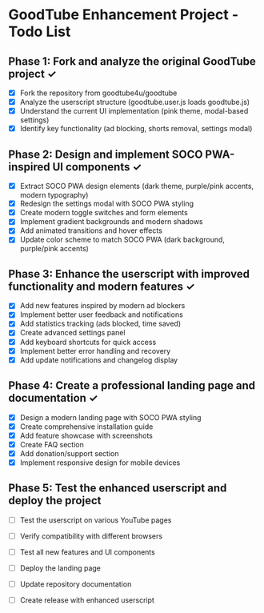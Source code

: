 # GoodTube Enhancement Project - Todo List

## Phase 1: Fork and analyze the original GoodTube project ✓
- [x] Fork the repository from goodtube4u/goodtube
- [x] Analyze the userscript structure (goodtube.user.js loads goodtube.js)
- [x] Understand the current UI implementation (pink theme, modal-based settings)
- [x] Identify key functionality (ad blocking, shorts removal, settings modal)

## Phase 2: Design and implement SOCO PWA-inspired UI components ✓
- [x] Extract SOCO PWA design elements (dark theme, purple/pink accents, modern typography)
- [x] Redesign the settings modal with SOCO PWA styling
- [x] Create modern toggle switches and form elements
- [x] Implement gradient backgrounds and modern shadows
- [x] Add animated transitions and hover effects
- [x] Update color scheme to match SOCO PWA (dark background, purple/pink accents)

## Phase 3: Enhance the userscript with improved functionality and modern features ✓
- [x] Add new features inspired by modern ad blockers
- [x] Implement better user feedback and notifications
- [x] Add statistics tracking (ads blocked, time saved)
- [x] Create advanced settings panel
- [x] Add keyboard shortcuts for quick access
- [x] Implement better error handling and recovery
- [x] Add update notifications and changelog display

## Phase 4: Create a professional landing page and documentation ✓
- [x] Design a modern landing page with SOCO PWA styling
- [x] Create comprehensive installation guide
- [x] Add feature showcase with screenshots
- [x] Create FAQ section
- [x] Add donation/support section
- [x] Implement responsive design for mobile devices

## Phase 5: Test the enhanced userscript and deploy the project
- [ ] Test the userscript on various YouTube pages
- [ ] Verify compatibility with different browsers
- [ ] Test all new features and UI components
- [ ] Deploy the landing page
- [ ] Update repository documentation
- [ ] Create release with enhanced userscript


